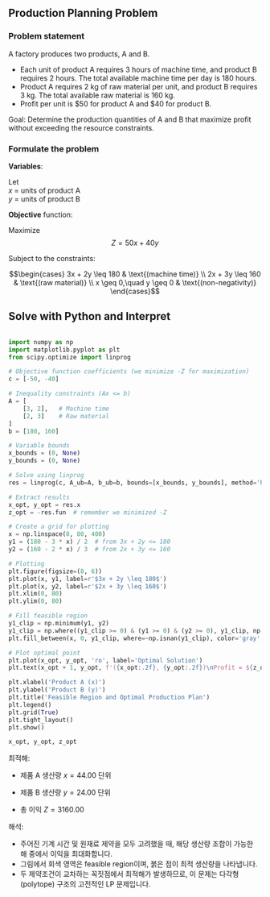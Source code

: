 



## Production Planning Problem

### Problem statement

A factory produces two products, A and B.

- Each unit of product A requires 3 hours of machine time, and product B requires 2 hours. The total available machine time per day is 180 hours.
- Product A requires 2 kg of raw material per unit, and product B requires 3 kg. The total available raw material is 160 kg.
- Profit per unit is $50 for product A and $40 for product B.

Goal: Determine the production quantities of A and B that maximize profit without exceeding the resource constraints.

### Formulate the problem

**Variables**:  

Let  
$x$ = units of product A  
$y$ = units of product B

**Objective** function:  

Maximize
$$Z = 50x + 40y$$

Subject to the constraints:

$$\begin{cases} 3x + 2y \leq 180 & \text{(machine time)} \\ 2x + 3y \leq 160 & \text{(raw material)} \\ x \geq 0,\quad y \geq 0 & \text{(non-negativity)} \end{cases}$$

## Solve with Python and Interpret


```python

import numpy as np
import matplotlib.pyplot as plt
from scipy.optimize import linprog

# Objective function coefficients (we minimize -Z for maximization)
c = [-50, -40]

# Inequality constraints (Ax <= b)
A = [
    [3, 2],   # Machine time
    [2, 3]    # Raw material
]
b = [180, 160]

# Variable bounds
x_bounds = (0, None)
y_bounds = (0, None)

# Solve using linprog
res = linprog(c, A_ub=A, b_ub=b, bounds=[x_bounds, y_bounds], method='highs')

# Extract results
x_opt, y_opt = res.x
z_opt = -res.fun  # remember we minimized -Z

# Create a grid for plotting
x = np.linspace(0, 80, 400)
y1 = (180 - 3 * x) / 2  # from 3x + 2y <= 180
y2 = (160 - 2 * x) / 3  # from 2x + 3y <= 160

# Plotting
plt.figure(figsize=(8, 6))
plt.plot(x, y1, label=r'$3x + 2y \leq 180$')
plt.plot(x, y2, label=r'$2x + 3y \leq 160$')
plt.xlim(0, 80)
plt.ylim(0, 80)

# Fill feasible region
y1_clip = np.minimum(y1, y2)
y1_clip = np.where((y1_clip >= 0) & (y1 >= 0) & (y2 >= 0), y1_clip, np.nan)
plt.fill_between(x, 0, y1_clip, where=~np.isnan(y1_clip), color='gray', alpha=0.3)

# Plot optimal point
plt.plot(x_opt, y_opt, 'ro', label='Optimal Solution')
plt.text(x_opt + 1, y_opt, f'({x_opt:.2f}, {y_opt:.2f})\nProfit = ${z_opt:.2f}', color='red')

plt.xlabel('Product A (x)')
plt.ylabel('Product B (y)')
plt.title('Feasible Region and Optimal Production Plan')
plt.legend()
plt.grid(True)
plt.tight_layout()
plt.show()

x_opt, y_opt, z_opt

```


최적해:

- 제품 A 생산량 $x = 44.00$ 단위
    
- 제품 B 생산량 $y = 24.00$ 단위
    
- 총 이익 $Z = 3160.00$

해석:

- 주어진 기계 시간 및 원재료 제약을 모두 고려했을 때, 해당 생산량 조합이 가능한 해 중에서 이익을 최대화합니다.
- 그림에서 회색 영역은 feasible region이며, 붉은 점이 최적 생산량을 나타냅니다.
- 두 제약조건이 교차하는 꼭짓점에서 최적해가 발생하므로, 이 문제는 다각형(polytope) 구조의 고전적인 LP 문제입니다.
